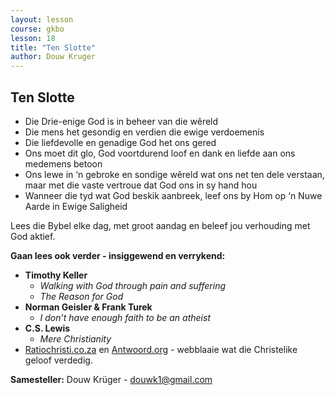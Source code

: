 ```yaml
---
layout: lesson
course: gkbo
lesson: 18
title: "Ten Slotte"
author: Douw Kruger
---
```


## Ten Slotte
- Die Drie-enige God is in beheer van die wêreld
- Die mens het gesondig en verdien die ewige verdoemenis
- Die liefdevolle en genadige God het ons gered
- Ons moet dit glo, God voortdurend loof en dank en liefde aan ons medemens betoon
- Ons lewe in ‘n gebroke en sondige wêreld wat ons net ten dele verstaan, maar met die vaste vertroue dat God ons in sy hand hou
- Wanneer die tyd wat God beskik aanbreek, leef ons by Hom op ‘n Nuwe Aarde in Ewige Saligheid

Lees die Bybel elke dag, met groot aandag en beleef jou verhouding met God aktief.

**Gaan lees ook verder - insiggewend en verrykend:**
- **Timothy Keller**
  - *Walking with God through pain and suffering*
  - *The Reason for God*
- **Norman Geisler & Frank Turek**
  - *I don’t have enough faith to be an atheist*
- **C.S. Lewis**
  - *Mere Christianity*
- [Ratiochristi.co.za](http://ratiochristi.co.za) en [Antwoord.org](http://antwoord.org) - webblaaie wat die Christelike geloof verdedig.

**Samesteller:** Douw Krüger - douwk1@gmail.com
